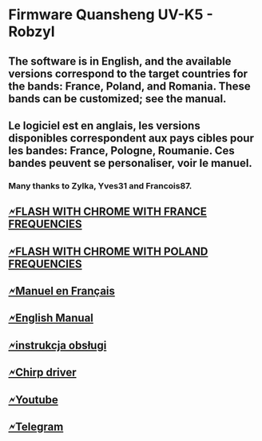 # Firmware Quansheng UV-K5 - Robzyl
## The software is in English, and the available versions correspond to the target countries for the bands: France, Poland, and Romania. These bands can be customized; see the manual. 
## Le logiciel est en anglais, les versions disponibles correspondent aux pays cibles pour les bandes: France, Pologne, Roumanie. Ces bandes peuvent se personaliser, voir le manuel.
### Many thanks to Zylka, Yves31 and Francois87.
<h2><a href="https://egzumer.github.io/uvtools/?firmwareURL=https://github.com/Robby69400/UV-K5-Firmware-Robby69/releases/download/V5.2/robzyl.en.fr.packed.bin" rel="nofollow"> 🗲FLASH WITH CHROME WITH FRANCE FREQUENCIES</a></h2>
<h2><a href="https://egzumer.github.io/uvtools/?firmwareURL=https://github.com/Robby69400/UV-K5-Firmware-Robby69/releases/download/V5.2/robzyl.en.pl.packed.bin" rel="nofollow">    🗲FLASH WITH CHROME WITH POLAND FREQUENCIES </a></h2>
<h2><a href="https://github.com/Robby69400/UV-K5-Firmware-Robby69/wiki#guide-dutilisation" rel="nofollow" >🗲Manuel en Français </a></h2>
<h2><a href="https://github-com.translate.goog/Robby69400/UV-K5-Firmware-Robby69/wiki?_x_tr_sl=fr&_x_tr_tl=en&_x_tr_hl=fr&_x_tr_pto=wapp#guide-dutilisation rel="nofollow" >🗲English Manual </a></h2>
<h2><a href="https://github-com.translate.goog/Robby69400/UV-K5-Firmware-Robby69/wiki?_x_tr_sl=fr&_x_tr_tl=pl&_x_tr_hl=fr&_x_tr_pto=wapp#guide-dutilisation rel="nofollow" >🗲instrukcja obsługi </a></h2>
<h2><a href="https://github.com/Robby69400/UV-K5-Firmware-Robby69/blob/master/Chirp/uvk5_Robby69.py" rel="nofollow">🗲Chirp driver </a></h2>
<h2><a href="https://www.youtube.com/@robby_69400" rel="nofollow">🗲Youtube</a></h2>
<h2><a href="https://t.me/k5robby69">🗲Telegram </a></h2>

